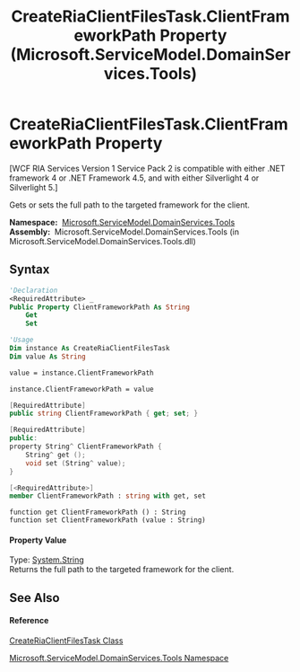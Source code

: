 ﻿---
title: CreateRiaClientFilesTask.ClientFrameworkPath Property  (Microsoft.ServiceModel.DomainServices.Tools)
TOCTitle: ClientFrameworkPath Property
ms:assetid: P:Microsoft.ServiceModel.DomainServices.Tools.CreateRiaClientFilesTask.ClientFrameworkPath
ms:mtpsurl: https://msdn.microsoft.com/en-us/library/microsoft.servicemodel.domainservices.tools.createriaclientfilestask.clientframeworkpath(v=VS.91)
ms:contentKeyID: 43157597
ms.date: 01/27/2012
mtps_version: v=VS.91
f1_keywords:
- Microsoft.ServiceModel.DomainServices.Tools.CreateRiaClientFilesTask.ClientFrameworkPath
- Microsoft.ServiceModel.DomainServices.Tools.CreateRiaClientFilesTask.get_ClientFrameworkPath
- Microsoft.ServiceModel.DomainServices.Tools.CreateRiaClientFilesTask.set_ClientFrameworkPath
dev_langs:
- CSharp
- JScript
- VB
- FSharp
- c++
api_location:
- microsoft.servicemodel.domainservices.tools.dll
api_name:
- Microsoft.ServiceModel.DomainServices.Tools.CreateRiaClientFilesTask.ClientFrameworkPath
- Microsoft.ServiceModel.DomainServices.Tools.CreateRiaClientFilesTask.get_ClientFrameworkPath
- Microsoft.ServiceModel.DomainServices.Tools.CreateRiaClientFilesTask.set_ClientFrameworkPath
api_type:
- Managed
topic_type:
- apiref
- kbSyntax
product_family_name: VS
ROBOTS: INDEX,FOLLOW
---

# CreateRiaClientFilesTask.ClientFrameworkPath Property

\[WCF RIA Services Version 1 Service Pack 2 is compatible with either .NET framework 4 or .NET Framework 4.5, and with either Silverlight 4 or Silverlight 5.\]

Gets or sets the full path to the targeted framework for the client.

**Namespace:**  [Microsoft.ServiceModel.DomainServices.Tools](gg153739\(v=vs.91\).md)  
**Assembly:**  Microsoft.ServiceModel.DomainServices.Tools (in Microsoft.ServiceModel.DomainServices.Tools.dll)

## Syntax

``` vb
'Declaration
<RequiredAttribute> _
Public Property ClientFrameworkPath As String
    Get
    Set
```

``` vb
'Usage
Dim instance As CreateRiaClientFilesTask
Dim value As String

value = instance.ClientFrameworkPath

instance.ClientFrameworkPath = value
```

``` csharp
[RequiredAttribute]
public string ClientFrameworkPath { get; set; }
```

``` c++
[RequiredAttribute]
public:
property String^ ClientFrameworkPath {
    String^ get ();
    void set (String^ value);
}
```

``` fsharp
[<RequiredAttribute>]
member ClientFrameworkPath : string with get, set
```

``` jscript
function get ClientFrameworkPath () : String
function set ClientFrameworkPath (value : String)
```

#### Property Value

Type: [System.String](https://msdn.microsoft.com/en-us/library/s1wwdcbf)  
Returns the full path to the targeted framework for the client.  

## See Also

#### Reference

[CreateRiaClientFilesTask Class](gg153718\(v=vs.91\).md)

[Microsoft.ServiceModel.DomainServices.Tools Namespace](gg153739\(v=vs.91\).md)


